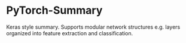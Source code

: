 # PyTorch-Summary
Keras style summary. Supports modular network structures e.g. layers organized into feature extraction and classification.

